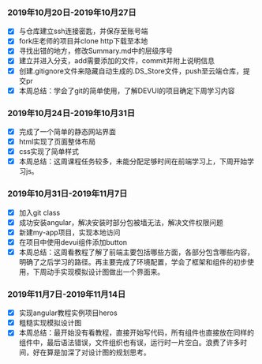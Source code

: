 ### <i class="icon-chevron-sign-left"></i>  2019年10月20日-2019年10月27日
- [x] 与仓库建立ssh连接密匙，并保存至账号端
- [x] fork庄老师的项目并clone http下载至本地
- [x] 寻找出错的地方，修改Summary.md中的层级序号
- [x] 建立并进入分支，add需要添加的文件，commit并附上说明信息
- [x] 创建.gitignore文件来隐藏自动生成的.DS_Store文件，push至云端仓库，提交pr
- [x] 本周总结：学会了git的简单使用，了解DEVUI的项目确定下周学习内容

### <i class="icon-chevron-sign-left"></i>  2019年10月24日-2019年10月31日
- [x] 完成了一个简单的静态网站界面
- [x] html实现了页面整体布局
- [x] css实现了简单样式
- [x] 本周总结：这周课程任务较多，未能分配足够时间在前端学习上，下周开始学习js。

### <i class="icon-chevron-sign-left"></i>  2019年10月31日-2019年11月7日
- [x] 加入git class
- [x] 成功安装angular，解决安装时部分包被墙无法，解决文件权限问题
- [x] 新建my-app项目，实现本地访问
- [x] 在项目中使用devui组件添加button
- [x] 本周总结：这周看教程了解了前端主要包括哪些方面，各部分包含哪些内容，明确了之后学习的路径。再主要完成了环境配置，学会了框架和组件的初步使用，下周动手实现模拟设计图做出一个界面来。

### <i class="icon-chevron-sign-left"></i>  2019年11月7日-2019年11月14日
- [x] 实现angular教程实例项目heros
- [x] 粗糙实现模拟设计图
- [x] 本周总结：最开始没有看教程，直接开始写代码，所有组件也直接放在同样的组件中，最后语法错误，文件组织也有误，运行时一片空白。浪费了许多时间，好在算是加深了对设计图的规划思考。
